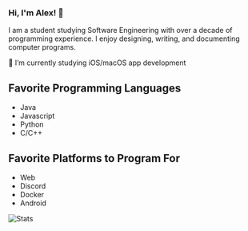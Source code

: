 ### Hi, I'm Alex! 👋
I am a student studying Software Engineering with over a decade of programming experience. I enjoy designing, writing, and documenting computer programs. 

🌱 I’m currently studying iOS/macOS app development

## Favorite Programming Languages
- Java
- Javascript
- Python
- C/C++

## Favorite Platforms to Program For
- Web
- Discord
- Docker
- Android

![Stats](https://github-readme-stats.vercel.app/api?username=alexsmbaratti&show_icons=true&theme=dark)

<!--
**alexsmbaratti/alexsmbaratti** is a ✨ _special_ ✨ repository because its `README.md` (this file) appears on your GitHub profile.

Here are some ideas to get you started:

- 🔭 I’m currently working on ...
- 🌱 I’m currently learning ...
- 👯 I’m looking to collaborate on ...
- 🤔 I’m looking for help with ...
- 💬 Ask me about ...
- 📫 How to reach me: ...
- 😄 Pronouns: ...
- ⚡ Fun fact: ...
-->

